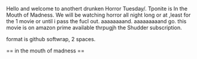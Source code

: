 Hello and welcome to anothert drunken Horror Tuesday/. Tponite is In the Mouth of Madness. We will be watching horror all night long or at ,least for the 1 movie or until i pass the fucl out. aaaaaaaand. aaaaaaaaand go. this movie is on amazon prime available thrpugjh the Shudder subscription.

format is github softwrap, 2 spaces.

== in the mouth of madness ==
